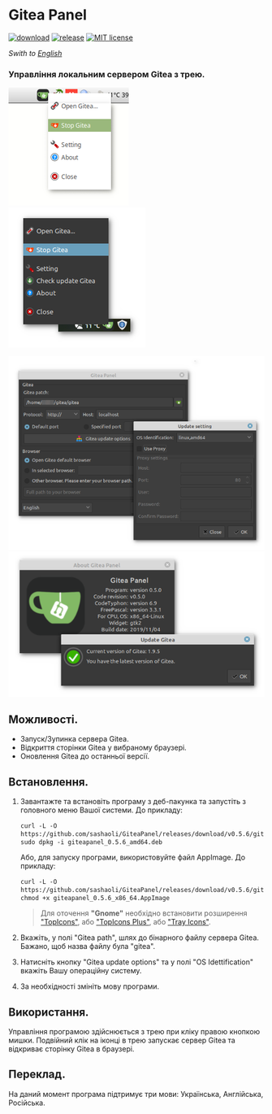 # Gitea Panel

[![download](https://img.shields.io/github/downloads/sashaoli/GiteaPanel/total?style=flat)](https://github.com/sashaoli/GiteaPanel/releases/latest) [![release](https://img.shields.io/github/v/release/sashaoli/Giteapanel?style=flat)](https://github.com/sashaoli/GiteaPanel/releases/latest) [![MIT license](http://img.shields.io/badge/license-MIT-brightgreen.svg)](./LICENSE.md)

*Swith to [English](./README_EN.md)*


### Управління локальним сервером Gitea з трею.

![ScreenMenu](./resource/ScreenMenu.png) ![ScreenMenu2](./resource/ScreenMenu2.png)

![ScreenSeting](./resource/ScreenSeting.png) ![ScreenAbout](./resource/ScreenAbout.png)

## Можливості.
- Запуск/Зупинка сервера Gitea.
- Відкриття сторінки Gitea у вибраному браузері.
- Оновлення Gitea до останньої версії.

## Встановлення.
1. Завантажте та встановіть програму з деб-пакунка та запустіть з головного меню Вашої системи. До прикладу:
    ```
    curl -L -O https://github.com/sashaoli/GiteaPanel/releases/download/v0.5.6/giteapanel_0.5.6_amd64.deb
    sudo dpkg -i giteapanel_0.5.6_amd64.deb
    ```
    Або, для запуску програми, використовуйте файл AppImage. До прикладу:
    ```
    curl -L -O https://github.com/sashaoli/GiteaPanel/releases/download/v0.5.6/giteapanel_0.5.6_x86_64.AppImage
    chmod +x giteapanel_0.5.6_x86_64.AppImage
    ```
    > Для оточення **"Gnome"** необхідно встановити розширення ["TopIcons"](https://extensions.gnome.org/extension/495/topicons/), або ["TopIcons Plus"](https://extensions.gnome.org/extension/1031/topicons/), або ["Tray Icons"](https://extensions.gnome.org/extension/1503/tray-icons/).

2.  Вкажіть, у полі "Gitea path", шлях до бінарного файлу сервера Gitea. Бажано, щоб назва файлу була "gitea".
3.  Натисніть кнопку "Gitea update options" та у полі "OS Idettification" вкажіть Вашу операційну систему.
4.  За необхідності змініть мову програми.

## Використання.
Управління програмою здійснюється з трею при кліку правою кнопкою мишки. Подвійний клік на іконці в трею запускає сервер Gitea та відкриває сторінку Gitea в браузері.

## Переклад.
На даний момент програма підтримує три мови: Українська, Англійська, Російська.

